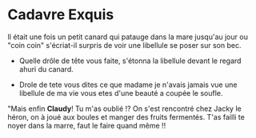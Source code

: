 # Cadavre Exquis
Il était une fois un petit canard qui patauge dans la mare jusqu'au jour ou "coin coin" s'écriat-il surpris de voir une libellule se poser sur son bec. 

- Quelle drôle de tête vous faite, s'étonna la libellule devant le regard ahuri du canard.

- Drole de tete vous dites ce que madame je n'avais jamais vue une libellule de ma vie vous etes d'une beauté a coupée le soufle.

"Mais enfin  **Claudy**! Tu m'as oublié !? On s'est rencontré chez Jacky le héron, on à joué aux boules et manger des fruits fermentés. T'as failli te noyer dans la marre, faut le faire quand même !!